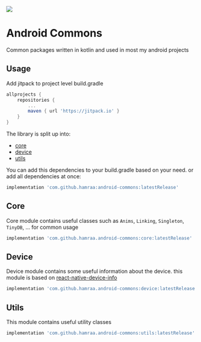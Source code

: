 [![](https://jitpack.io/v/hamraa/android-commons.svg)](https://jitpack.io/#hamraa/android-commons)

# Android Commons
Common packages written in kotlin and used in most my android projects

## Usage
Add jitpack to project level build.gradle

```gradle
allprojects {
    repositories {
        ...
        maven { url 'https://jitpack.io' }
    }
}
```

The library is split up into:

 - [core](#core)
 - [device](#device)
 - [utils](#utils)
 
You can add this dependencies to your build.gradle based on your need.
or add all dependencies at once:

```gradle
implementation 'com.github.hamraa:android-commons:latestRelease'
```

## Core
Core module contains useful classes such as `Anims`, `Linking`, `Singleton`, `TinyDB`, ... for
common usage

```gradle
implementation 'com.github.hamraa.android-commons:core:latestRelease'
```

## Device
Device module contains some useful information about the device. this module is based on 
[react-native-device-info](https://github.com/react-native-community/react-native-device-info)

```gradle
implementation 'com.github.hamraa.android-commons:device:latestRelease'
```

## Utils
This module contains useful utility classes

```gradle
implementation 'com.github.hamraa.android-commons:utils:latestRelease'
```